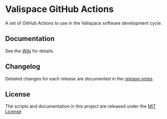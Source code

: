 # Valispace GitHub Actions

A set of GitHub Actions to use in the Valispace software development cycle.

## Documentation

See the [Wiki](https://github.com/valispace/actions/wiki) for details.

## Changelog

Detailed changes for each release are documented in the [release notes](https://github.com/valispace/actions/releases).

## License

The scripts and documentation in this project are released under the [MIT License](LICENSE)
